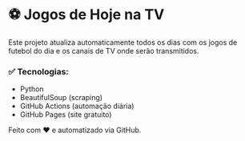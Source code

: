 # ⚽ Jogos de Hoje na TV

Este projeto atualiza automaticamente todos os dias com os jogos de futebol do dia e os canais de TV onde serão transmitidos.

### ✅ Tecnologias:
- Python
- BeautifulSoup (scraping)
- GitHub Actions (automação diária)
- GitHub Pages (site gratuito)

Feito com ❤️ e automatizado via GitHub.
